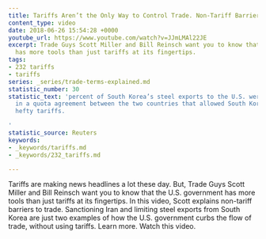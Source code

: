 ```yaml
---
title: Tariffs Aren’t the Only Way to Control Trade. Non-Tariff Barriers, Explained.
content_type: video
date: 2018-06-26 15:54:28 +0000
youtube_url: https://www.youtube.com/watch?v=JJmLMAl22JE
excerpt: Trade Guys Scott Miller and Bill Reinsch want you to know that the U.S. government
  has more tools than just tariffs at its fingertips.
tags:
- 232 tariffs
- tariffs
series: _series/trade-terms-explained.md
statistic_number: 30
statistic_text: 'percent of South Korea’s steel exports to the U.S. were cut in 2018
  in a quota agreement between the two countries that allowed South Korea to avoid
  hefty tariffs.

'
statistic_source: Reuters
keywords:
- _keywords/tariffs.md
- _keywords/232_tariffs.md

---
```

Tariffs are making news headlines a lot these day. But, Trade Guys Scott Miller and Bill Reinsch want you to know that the U.S. government has more tools than just tariffs at its fingertips. In this video, Scott explains non-tariff barriers to trade. Sanctioning Iran and limiting steel exports from South Korea are just two examples of how the U.S. government curbs the flow of trade, without using tariffs. Learn more. Watch this video.